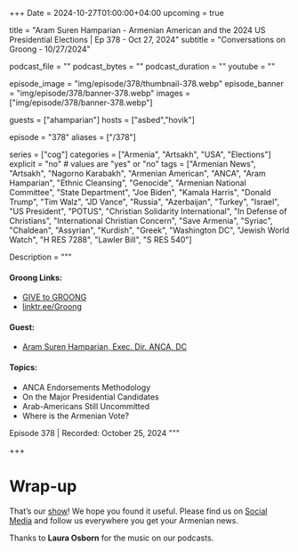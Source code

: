+++
Date = 2024-10-27T01:00:00+04:00
upcoming = true

title = "Aram Suren Hamparian - Armenian American and the 2024 US Presidential Elections | Ep 378 - Oct 27, 2024"
subtitle = "Conversations on Groong - 10/27/2024"

podcast_file = ""
podcast_bytes = ""
podcast_duration = ""
youtube = ""

episode_image = "img/episode/378/thumbnail-378.webp"
episode_banner = "img/episode/378/banner-378.webp"
images = ["img/episode/378/banner-378.webp"]

guests = ["ahamparian"]
hosts = ["asbed","hovik"]

episode = "378"
aliases = ["/378"]

series = ["cog"]
categories = ["Armenia", "Artsakh", "USA", "Elections"]
explicit = "no" # values are "yes" or "no"
tags = ["Armenian News", "Artsakh", "Nagorno Karabakh", "Armenian American", "ANCA", "Aram Hamparian", "Ethnic Cleansing", "Genocide", "Armenian National Committee", "State Department", "Joe Biden", "Kamala Harris", "Donald Trump", "Tim Walz", "JD Vance", "Russia", "Azerbaijan", "Turkey", "Israel", "US President", "POTUS", "Christian Solidarity International", "In Defense of Christians", "International Christian Concern", "Save Armenia", "Syriac", "Chaldean", "Assyrian", "Kurdish", "Greek", "Washington DC", "Jewish World Watch", "H RES 7288", "Lawler Bill", "S RES 540"]

Description = """

#### Groong Links:
* [GIVE to GROONG](https://podcasts.groong.org/donate)
* [linktr.ee/Groong](https://linktr.ee/groong)

#### Guest:
* [Aram Suren Hamparian, Exec. Dir. ANCA, DC](/guest/ahamparian)

#### Topics:
* ANCA Endorsements Methodology
* On the Major Presidential Candidates
* Arab-Americans Still Uncommitted
* Where is the Armenian Vote?


Episode 378 | Recorded: October 25, 2024
"""

+++



# Wrap-up

That’s our [show](https://podcasts.groong.org/)! We hope you found it useful. Please find us on [Social Media](https://linktr.ee/groong) and follow us everywhere you get your Armenian news.

Thanks to **Laura Osborn** for the music on our podcasts.
